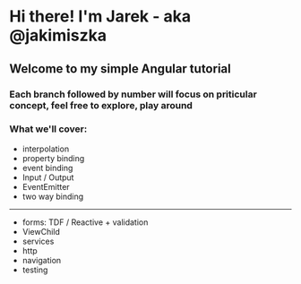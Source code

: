 # Hi there! I'm Jarek - aka @jakimiszka
## Welcome to my simple Angular tutorial
### Each branch followed by number will focus on priticular concept, feel free to explore, play around
### What we'll cover:
- interpolation
- property binding
- event binding
- Input / Output
- EventEmitter
- two way binding
----------------------------------------------
- forms: TDF / Reactive + validation
- ViewChild
- services
- http
- navigation
- testing

